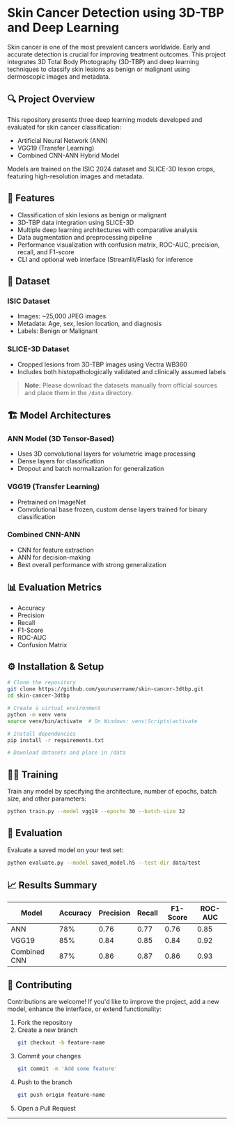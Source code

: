 # Skin Cancer Detection using 3D-TBP and Deep Learning

Skin cancer is one of the most prevalent cancers worldwide. Early and accurate detection is crucial for improving treatment outcomes. This project integrates 3D Total Body Photography (3D-TBP) and deep learning techniques to classify skin lesions as benign or malignant using dermoscopic images and metadata.

## 🔍 Project Overview

This repository presents three deep learning models developed and evaluated for skin cancer classification:
- Artificial Neural Network (ANN)
- VGG19 (Transfer Learning)
- Combined CNN-ANN Hybrid Model

Models are trained on the ISIC 2024 dataset and SLICE-3D lesion crops, featuring high-resolution images and metadata.

## 🚀 Features

- Classification of skin lesions as benign or malignant  
- 3D-TBP data integration using SLICE-3D  
- Multiple deep learning architectures with comparative analysis  
- Data augmentation and preprocessing pipeline  
- Performance visualization with confusion matrix, ROC-AUC, precision, recall, and F1-score  
- CLI and optional web interface (Streamlit/Flask) for inference

## 📂 Dataset

### ISIC Dataset
- Images: ~25,000 JPEG images  
- Metadata: Age, sex, lesion location, and diagnosis  
- Labels: Benign or Malignant

### SLICE-3D Dataset
- Cropped lesions from 3D-TBP images using Vectra WB360  
- Includes both histopathologically validated and clinically assumed labels

> **Note:** Please download the datasets manually from official sources and place them in the `/data` directory.

## 🏗️ Model Architectures

### ANN Model (3D Tensor-Based)
- Uses 3D convolutional layers for volumetric image processing  
- Dense layers for classification  
- Dropout and batch normalization for generalization

### VGG19 (Transfer Learning)
- Pretrained on ImageNet  
- Convolutional base frozen, custom dense layers trained for binary classification

### Combined CNN-ANN
- CNN for feature extraction  
- ANN for decision-making  
- Best overall performance with strong generalization

## 📊 Evaluation Metrics

- Accuracy  
- Precision  
- Recall  
- F1-Score  
- ROC-AUC  
- Confusion Matrix

## ⚙️ Installation & Setup

```bash
# Clone the repository
git clone https://github.com/yourusername/skin-cancer-3dtbp.git
cd skin-cancer-3dtbp

# Create a virtual environment
python -m venv venv
source venv/bin/activate  # On Windows: venv\Scripts\activate

# Install dependencies
pip install -r requirements.txt

# Download datasets and place in /data
```

## 🏋️‍♂️ Training

Train any model by specifying the architecture, number of epochs, batch size, and other parameters:

```bash
python train.py --model vgg19 --epochs 30 --batch-size 32
```


## 🧪 Evaluation

Evaluate a saved model on your test set:

```bash
python evaluate.py --model saved_model.h5 --test-dir data/test
```

## 📈 Results Summary

| Model         | Accuracy | Precision | Recall | F1-Score | ROC-AUC |
|---------------|----------|-----------|--------|----------|---------|
| ANN           | 78%      | 0.76      | 0.77   | 0.76     | 0.85    |
| VGG19         | 85%      | 0.84      | 0.85   | 0.84     | 0.92    |
| Combined CNN  | 87%      | 0.86      | 0.87   | 0.86     | 0.93    |


## 🤝 Contributing

Contributions are welcome! If you'd like to improve the project, add a new model, enhance the interface, or extend functionality:

1. Fork the repository
2. Create a new branch  
   ```bash
   git checkout -b feature-name
   ```
3. Commit your changes  
   ```bash
   git commit -m 'Add some feature'
   ```
4. Push to the branch  
   ```bash
   git push origin feature-name
   ```
5. Open a Pull Request

---
